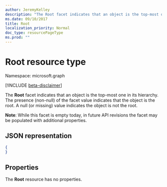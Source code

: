 ```yaml
---
author: JeremyKelley
description: "The Root facet indicates that an object is the top-most one in its hierarchy."
ms.date: 09/10/2017
title: Root
localization_priority: Normal
doc_type: resourcePageType
ms.prod: ""
---
```

# Root resource type

Namespace: microsoft.graph

[!INCLUDE [beta-disclaimer](../../includes/beta-disclaimer.md)]

The **Root** facet indicates that an object is the top-most one in its hierarchy.
The presence (non-null) of the facet value indicates that the object is the root.
A null (or missing) value indicates the object is not the root.

**Note**: While this facet is empty today, in future API revisions the facet may be populated with additional properties.

## JSON representation

<!-- { "blockType": "resource", "@type": "microsoft.graph.root" } -->

```json
{
}
```

## Properties

The **Root** resource has no properties.


<!--
{
  "type": "#page.annotation",
  "section": "documentation",
  "tocPath": "Facets/Root",
  "suppressions": []
}
-->


